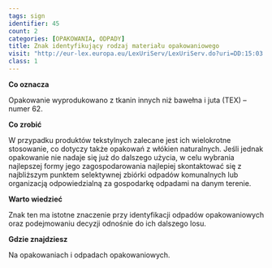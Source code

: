 ```yaml
---
tags: sign
identifier: 45
count: 2
categories: [OPAKOWANIA, ODPADY]
title: Znak identyfikujący rodzaj materiału opakowaniowego
visit: "http://eur-lex.europa.eu/LexUriServ/LexUriServ.do?uri=DD:15:03:31997D0129:PL:PDF"
class: 1
---
```

**Co oznacza**

Opakowanie wyprodukowano z tkanin innych niż bawełna i juta (TEX) – numer 62.

**Co zrobić**

W przypadku produktów tekstylnych zalecane jest ich wielokrotne stosowanie, co dotyczy także opakowań z włókien naturalnych. Jeśli jednak opakowanie nie nadaje się już do dalszego użycia, w celu wybrania najlepszej formy jego zagospodarowania najlepiej skontaktować się z najbliższym punktem selektywnej zbiórki odpadów komunalnych lub organizacją odpowiedzialną za gospodarkę odpadami na danym terenie.

**Warto wiedzieć**

Znak ten ma istotne znaczenie przy identyfikacji odpadów opakowaniowych oraz podejmowaniu decyzji odnośnie do ich dalszego losu.

**Gdzie znajdziesz**

Na opakowaniach i odpadach opakowaniowych.

